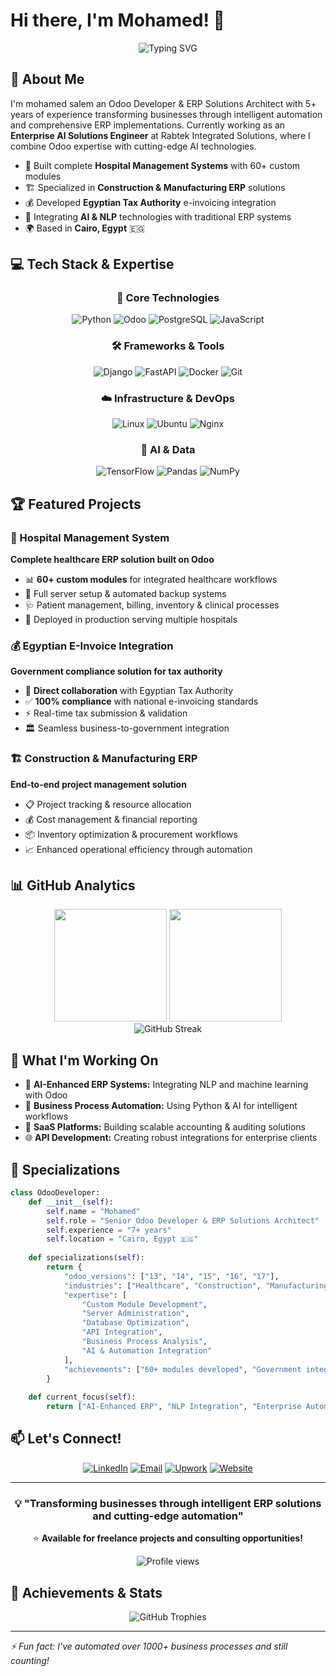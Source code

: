 # Hi there, I'm Mohamed! 👋

<div align="center">
  <img src="https://readme-typing-svg.herokuapp.com?font=Fira+Code&pause=1000&color=2196F3&center=true&vCenter=true&width=435&lines=Senior+Odoo+Developer;ERP+Solutions+Architect;AI+%26+Automation+Specialist;7%2B+Years+of+Experience" alt="Typing SVG" />
</div>

## 🚀 About Me

I'm mohamed salem an  Odoo Developer & ERP Solutions Architect  with 5+ years of experience transforming businesses through intelligent automation and comprehensive ERP implementations. Currently working as an **Enterprise AI Solutions Engineer** at Rabtek Integrated Solutions, where I combine Odoo expertise with cutting-edge AI technologies.

- 🏥 Built complete **Hospital Management Systems** with 60+ custom modules
- 🏗️ Specialized in **Construction & Manufacturing ERP** solutions  
- 💰 Developed **Egyptian Tax Authority** e-invoicing integration
- 🤖 Integrating **AI & NLP** technologies with traditional ERP systems
- 🌍 Based in **Cairo, Egypt** 🇪🇬

## 💻 Tech Stack & Expertise

<div align="center">

### 🎯 Core Technologies
![Python](https://img.shields.io/badge/Python-3776AB?style=for-the-badge&logo=python&logoColor=white)
![Odoo](https://img.shields.io/badge/Odoo-714B67?style=for-the-badge&logo=odoo&logoColor=white)
![PostgreSQL](https://img.shields.io/badge/PostgreSQL-316192?style=for-the-badge&logo=postgresql&logoColor=white)
![JavaScript](https://img.shields.io/badge/JavaScript-F7DF1E?style=for-the-badge&logo=javascript&logoColor=black)

### 🛠️ Frameworks & Tools
![Django](https://img.shields.io/badge/Django-092E20?style=for-the-badge&logo=django&logoColor=white)
![FastAPI](https://img.shields.io/badge/FastAPI-005571?style=for-the-badge&logo=fastapi)
![Docker](https://img.shields.io/badge/Docker-2CA5E0?style=for-the-badge&logo=docker&logoColor=white)
![Git](https://img.shields.io/badge/GIT-E44C30?style=for-the-badge&logo=git&logoColor=white)

### ☁️ Infrastructure & DevOps
![Linux](https://img.shields.io/badge/Linux-FCC624?style=for-the-badge&logo=linux&logoColor=black)
![Ubuntu](https://img.shields.io/badge/Ubuntu-E95420?style=for-the-badge&logo=ubuntu&logoColor=white)
![Nginx](https://img.shields.io/badge/Nginx-009639?style=for-the-badge&logo=nginx&logoColor=white)

### 🧠 AI & Data
![TensorFlow](https://img.shields.io/badge/TensorFlow-FF6F00?style=for-the-badge&logo=tensorflow&logoColor=white)
![Pandas](https://img.shields.io/badge/Pandas-2C2D72?style=for-the-badge&logo=pandas&logoColor=white)
![NumPy](https://img.shields.io/badge/NumPy-013243?style=for-the-badge&logo=numpy&logoColor=white)

</div>

## 🏆 Featured Projects

### 🏥 Hospital Management System
**Complete healthcare ERP solution built on Odoo**
- 📊 **60+ custom modules** for integrated healthcare workflows
- 🔧 Full server setup & automated backup systems
- 🩺 Patient management, billing, inventory & clinical processes
- 🚀 Deployed in production serving multiple hospitals

### 💰 Egyptian E-Invoice Integration
**Government compliance solution for tax authority**
- 🤝 **Direct collaboration** with Egyptian Tax Authority
- ✅ **100% compliance** with national e-invoicing standards
- ⚡ Real-time tax submission & validation
- 🏛️ Seamless business-to-government integration

### 🏗️ Construction & Manufacturing ERP
**End-to-end project management solution**
- 📋 Project tracking & resource allocation
- 💰 Cost management & financial reporting
- 📦 Inventory optimization & procurement workflows
- 📈 Enhanced operational efficiency through automation

## 📊 GitHub Analytics

<div align="center">
  <img height="180em" src="https://github-readme-stats.vercel.app/api?username=YOUR_USERNAME&show_icons=true&theme=tokyonight&include_all_commits=true&count_private=true"/>
  <img height="180em" src="https://github-readme-stats.vercel.app/api/top-langs/?username=YOUR_USERNAME&layout=compact&langs_count=7&theme=tokyonight"/>
</div>

<div align="center">
  <img src="https://github-readme-streak-stats.herokuapp.com/?user=YOUR_USERNAME&theme=tokyonight" alt="GitHub Streak" />
</div>

## 🌟 What I'm Working On

- 🤖 **AI-Enhanced ERP Systems:** Integrating NLP and machine learning with Odoo
- 🔄 **Business Process Automation:** Using Python & AI for intelligent workflows  
- 📱 **SaaS Platforms:** Building scalable accounting & auditing solutions
- 🌐 **API Development:** Creating robust integrations for enterprise clients

## 🎯 Specializations

```python
class OdooDeveloper:
    def __init__(self):
        self.name = "Mohamed"
        self.role = "Senior Odoo Developer & ERP Solutions Architect"
        self.experience = "7+ years"
        self.location = "Cairo, Egypt 🇪🇬"
        
    def specializations(self):
        return {
            "odoo_versions": ["13", "14", "15", "16", "17"],
            "industries": ["Healthcare", "Construction", "Manufacturing", "Finance"],
            "expertise": [
                "Custom Module Development",
                "Server Administration",
                "Database Optimization", 
                "API Integration",
                "Business Process Analysis",
                "AI & Automation Integration"
            ],
            "achievements": ["60+ modules developed", "Government integrations", "SaaS platforms"]
        }
        
    def current_focus(self):
        return ["AI-Enhanced ERP", "NLP Integration", "Enterprise Automation"]
```

## 📫 Let's Connect!

<div align="center">

[![LinkedIn](https://img.shields.io/badge/LinkedIn-0077B5?style=for-the-badge&logo=linkedin&logoColor=white)](https://www.linkedin.com/in/aiwithsalem/)
[![Email](https://img.shields.io/badge/Email-D14836?style=for-the-badge&logo=gmail&logoColor=white)](mailto:me@mohamed-salem.com)
[![Upwork](https://img.shields.io/badge/Upwork-6fda44?style=for-the-badge&logo=upwork&logoColor=white)](https://www.upwork.com/freelancers/~0195ffd8bfb52aa443)
[![Website](https://img.shields.io/badge/Portfolio-FF5722?style=for-the-badge&logo=google-chrome&logoColor=white)](https://mohamed-salem.com)

</div>

---

<div align="center">
  
### 💡 "Transforming businesses through intelligent ERP solutions and cutting-edge automation"

⭐ **Available for freelance projects and consulting opportunities!**

<img src="https://komarev.com/ghpvc/?username=YOUR_USERNAME&color=blue&style=flat-square&label=Profile+Views" alt="Profile views" />

</div>

## 🏅 Achievements & Stats

<div align="center">
  <img src="https://github-profile-trophy.vercel.app/?username=YOUR_USERNAME&theme=tokyonight&row=1&column=6&margin-h=15&margin-w=5" alt="GitHub Trophies" />
</div>

---

*⚡ Fun fact: I've automated over 1000+ business processes and still counting!*
